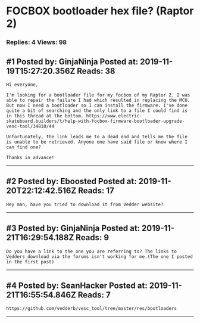 # FOCBOX bootloader hex file? (Raptor 2)

### Replies: 4 Views: 98

## \#1 Posted by: GinjaNinja Posted at: 2019-11-19T15:27:20.356Z Reads: 38

```
Hi everyone,

I'm looking for a bootloader file for my focbox of my Raptor 2. I was able to repair the failure I had which resulted in replacing the MCU. But now I need a bootloader so I can install the firmware. I've done quite a bit of searching and the only link to a file I could find is in this thread at the bottom. https://www.electric-skateboard.builders/t/help-with-focbox-firmware-bootloader-upgrade-vesc-tool/34810/44

Unfortunately, the link leads me to a dead end and tells me the file is unable to be retrieved. Anyone one have said file or know where I can find one?

Thanks in advance!
```

---
## \#2 Posted by: Eboosted Posted at: 2019-11-20T22:12:42.516Z Reads: 17

```
Hey man, have you tried to download it from Vedder website?
```

---
## \#3 Posted by: GinjaNinja Posted at: 2019-11-21T16:29:54.188Z Reads: 9

```
Do you have a link to the one you are referring to? The links to Vedders download via the forums isn't working for me.(The one I posted in the first post)
```

---
## \#4 Posted by: SeanHacker Posted at: 2019-11-21T16:55:54.846Z Reads: 7

```
https://github.com/vedderb/vesc_tool/tree/master/res/bootloaders
```

---

